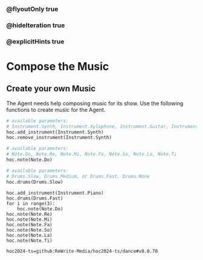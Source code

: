 ### @flyoutOnly true
### @hideIteration true
### @explicitHints true

# Compose the Music

## Create your own Music
The Agent needs help composing music for its show. Use the following functions to create music for the Agent.

```python
# available parameters:
# Instrument.Synth, Instrument.Xylophone, Instrument.Guitar, Instrument.Flute, Instrument.Bells, Instrument.Bass, Instrument.Piano, Instrument.Villager
hoc.add_instrument(Instrument.Synth)
hoc.remove_instrument(Instrument.Synth)

# available parameters:
# Note.Do, Note.Re, Note.Mi, Note.Fa, Note.So, Note.La, Note.Ti
hoc.note(Note.Do)

# available parameters:
# Drums.Slow, Drums.Medium, or Drums.Fast, Drums.None
hoc.drums(Drums.Slow)
```

```python-template
hoc.add_instrument(Instrument.Piano)
hoc.drums(Drums.Fast)
for i in range(3):
    hoc.note(Note.Do)
hoc.note(Note.Re)
hoc.note(Note.Mi)
hoc.note(Note.Fa)
hoc.note(Note.So)
hoc.note(Note.La)
hoc.note(Note.Ti)
```

```package
hoc2024-ts=github:ReWrite-Media/hoc2024-ts/dance#v0.0.70
```